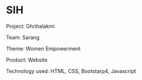 # SIH
Project: Ghrihalakmi

Team: Sarang

Theme: Women Empowerment

Product: Website

Technology used: HTML, CSS, Bootstarp4, Javascript
